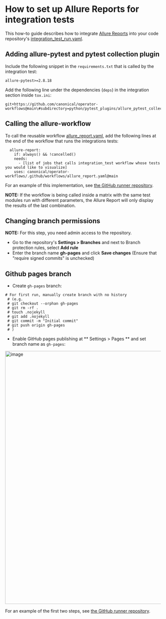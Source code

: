 # How to set up Allure Reports for integration tests

This how-to guide describes how to integrate [Allure Reports](https://allurereport.org/) into your code repository's [integration_test_run.yaml](https://github.com/canonical/operator-workflows?tab=readme-ov-file#integration-test-workflow-canonicaloperator-workflowsgithubworkflowsintegration_testyamlmain).

## Adding allure-pytest and pytest collection plugin

Include the following snippet in the `requirements.txt` that is called by the integration test:

```
allure-pytest>=2.8.18
```

Add the following line under the dependencies (`deps`) in the integration section inside `tox.ini`:

```
git+https://github.com/canonical/operator-workflows@main\#subdirectory=python/pytest_plugins/allure_pytest_collection_report
```

## Calling the allure-workflow

To call the reusable workflow [allure_report.yaml](https://github.com/canonical/operator-workflows/blob/main/.github/workflows/allure_report.yaml), add the following lines at the end of the workflow that runs the integrations tests:

```
  allure-report:
    if: always() && !cancelled()
    needs:
      - [list of jobs that calls integration_test workflow whose tests you would like to visualize]
    uses: canonical/operator-workflows/.github/workflows/allure_report.yaml@main
```

For an example of this implementation, see [the GitHub runner repository](https://github.com/canonical/github-runner-operator/pull/412).

**NOTE:** If the workflow is being called inside a matrix with the same test modules run with different parameters, the Allure Report will only display the results of the last combination.

## Changing branch permissions

**NOTE:** For this step, you need admin access to the repository.

- Go to the repository's **Settings > Branches** and next to Branch protection rules, select **Add rule**
- Enter the branch name **gh-pages** and click **Save changes** (Ensure that "require signed commits" is unchecked)

## Github pages branch

- Create `gh-pages` branch:

```
# For first run, manually create branch with no history 
 # (e.g. 
 # git checkout --orphan gh-pages
 # git rm -rf . 
 # touch .nojekyll 
 # git add .nojekyll 
 # git commit -m "Initial commit" 
 # git push origin gh-pages
 # ) 
 ```

 - Enable GitHub pages publishing at ** Settings > Pages ** and set branch name as `gh-pages`:

<img width="816" alt="image" src="https://github.com/user-attachments/assets/346c04fc-0daa-40bc-92b5-93b0ea639f94">

For an example of the first two steps, see [the GitHub runner repository](https://github.com/canonical/github-runner-operator/pull/412).

